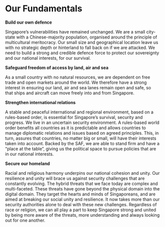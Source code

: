 
# Our Fundamentals

**Build our own defence**

Singapore’s vulnerabilities have remained unchanged. We are a small city-state with a Chinese-majority population, organised around the principle of multicultural meritocracy. Our small size and geographical location leave us with no strategic depth or hinterland to fall back on if we are attacked. We need to build a strong and credible defence force to protect our sovereignty and our national interests, for our survival.


**Safeguard freedom of access by land, air and sea**

As a small country with no natural resources, we are dependent on free trade and open markets around the world. We therefore have a strong interest in ensuring our land, air and sea lanes remain open and safe, so that ships and aircraft can move freely into and from Singapore.

 
**Strengthen international relations**

A stable and peaceful international and regional environment, based on a rules-based order, is essential for Singapore’s survival, security and progress. We live in an uncertain security environment. A rules-based world order benefits all countries as it is predictable and allows countries to manage diplomatic relations and issues based on agreed principles. This, in turn, assures that countries, no matter big or small, will have their interests taken into account. Backed by the SAF, we are able to stand firm and have a “place at the table”, giving us the political space to pursue policies that are in our national interests.

 

**Secure our homeland**

Racial and religious harmony underpins our national cohesion and unity. Our resilience and unity will brace us against security challenges that are constantly evolving. The hybrid threats that we face today are complex and multi-faceted. These threats have gone beyond the physical domain into the digital domain. They target the hearts and minds of Singaporeans, and are aimed at breaking our social unity and resilience. It now takes more than our security authorities alone to deal with these new challenges. Regardless of race or religion, we can all play a part to keep Singapore strong and united by being more aware of the threats, more understanding and always looking out for one another.
